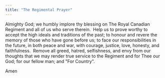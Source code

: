 ```yaml
---
title: "The Regimental Prayer"
---
```


Almighty God; we humbly implore thy blessing on The Royal Canadian Regiment and all of us who serve therein.&nbsp; Help us to prove worthy to accept the
high ideals and traditions of the past; to honour and revere the memory of those who have gone before us; to face our responsibilities in the future, in
both peace and war, with courage, justice, love, honesty, and faithfulness.&nbsp; Remove all greed, hatred, selfishness, and envy from our thoughts that we
may render true service to the Regiment and for Thee our God; for our fellow man; and &quot;For Country&quot;.

Amen
